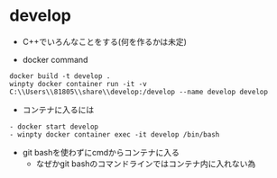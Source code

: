 # develop

- C++でいろんなことをする(何を作るかは未定)

- docker command
```
docker build -t develop .
winpty docker container run -it -v C:\\Users\\81805\\share\\develop:/develop --name develop develop
```

- コンテナに入るには
```
- docker start develop
- winpty docker container exec -it develop /bin/bash
```

- git bashを使わずにcmdからコンテナに入る
   - なぜかgit bashのコマンドラインではコンテナ内に入れない為
